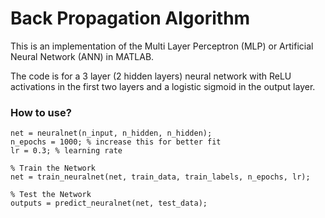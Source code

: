 # Back Propagation Algorithm 

This is an implementation of the Multi Layer Perceptron (MLP) or Artificial Neural Network (ANN) in MATLAB.

The code is for a 3 layer (2 hidden layers) neural network with ReLU activations in the first two layers and a logistic
sigmoid in the output layer.


### How to use?

    net = neuralnet(n_input, n_hidden, n_hidden);
    n_epochs = 1000; % increase this for better fit
    lr = 0.3; % learning rate
     
    % Train the Network
    net = train_neuralnet(net, train_data, train_labels, n_epochs, lr);
     
    % Test the Network
    outputs = predict_neuralnet(net, test_data);
